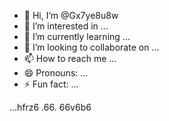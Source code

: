 - 👋 Hi, I’m @Gx7ye8u8w
- 👀 I’m interested in ...
- 🌱 I’m currently learning ...
- 💞️ I’m looking to collaborate on ...
- 📫 How to reach me ...
- 😄 Pronouns: ...
- ⚡ Fun fact: ...

<!---xbn
Gx7ye8u8w/Gx7ye8u8w is a ✨ special ✨ repository because its `README.md` (this file) appears on your GitHub profile.
You can click the Preview link to take a look at your changes.
--->
...hfrz6 .66.
66v6b6
